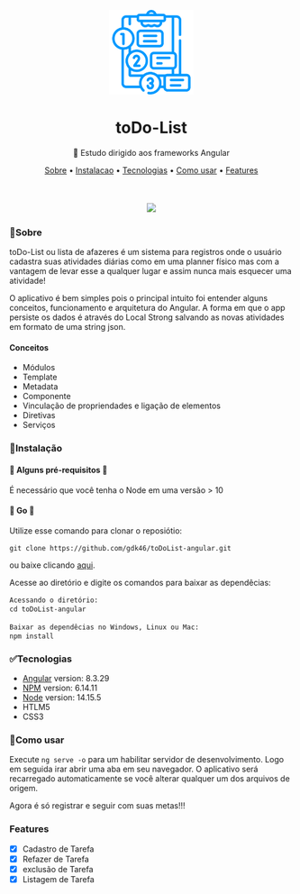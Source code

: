 <p align="center">
<img src="doc/to-do-list.svg" width="150">
</p>
<h1 align="center">
    toDo-List
</h1>

<p align="center"> 
📖 Estudo dirigido aos frameworks Angular
</p>

<p align="center" style="margin-bottom:50px;">
 <a href="#🏁Sobre">Sobre</a> •
 <a href="#🧰Instalação">Instalacao</a> • 
 <a href="#✅tecnologias">Tecnologias</a> • 
 <a href="#📄como-usar">Como usar</a> •
 <a href="#features">Features</a> 
</p>

<p align="center">
<img src="https://img.shields.io/static/v1?label=framework&message=Angular&color=DD0031&style=for-the-badge&logo=Angular"/>
</p>



### 🏁Sobre

toDo-List ou lista de afazeres é um sistema para registros onde o usuário cadastra suas atividades diárias como em uma planner físico mas com a vantagem de levar esse a qualquer lugar e assim nunca mais esquecer uma atividade!

O aplicativo é bem simples pois o principal intuito foi entender alguns conceitos, funcionamento e arquitetura do Angular. A forma em que o app persiste os dados é através do Local Strong salvando as novas atividades em formato de uma string json.

#### Conceitos 
* Módulos
* Template
* Metadata
* Componente
* Vinculação de propriendades e ligação de elementos
* Diretivas
* Serviços


### 🧰Instalação

#### 🚧 Alguns pré-requisitos 🚧
É necessário que você tenha o Node em uma versão > 10

#### 🚀 Go 🚀
Utilize esse comando para clonar o reposiótio:
```GIT
git clone https://github.com/gdk46/toDoList-angular.git
```
ou baixe clicando [aqui](x-github-client://openRepo/https://github.com/gdk46/toDoList-angular).

Acesse ao diretório e digite os comandos para baixar as dependêcias:
```
Acessando o diretório:
cd toDoList-angular

Baixar as dependêcias no Windows, Linux ou Mac:
npm install
```

### ✅Tecnologias

* [Angular](https://github.com/angular/angular-cli) version: 8.3.29
* [NPM](https://www.npmjs.com/) version: 6.14.11
* [Node](https://nodejs.org/pt-br/) version: 14.15.5
* HTLM5
* CSS3


### 📄Como usar

Execute `ng serve -o` para um habilitar servidor de desenvolvimento. Logo em seguida irar abrir uma aba em seu navegador. O aplicativo será recarregado automaticamente se você alterar qualquer um dos arquivos de origem.

Agora é só registrar e seguir com suas metas!!!

### Features

- [x] Cadastro de Tarefa
- [x] Refazer de Tarefa
- [x] exclusão de Tarefa
- [x] Listagem de Tarefa
